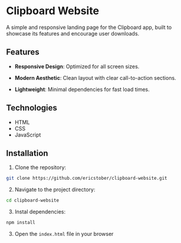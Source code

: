 # Clipboard Website

A simple and responsive landing page for the Clipboard app, built to showcase its features and encourage user downloads.

## Features

- **Responsive Design**: Optimized for all screen sizes.

- **Modern Aesthetic**: Clean layout with clear call-to-action sections.

- **Lightweight**: Minimal dependencies for fast load times.

## Technologies

- HTML
- CSS
- JavaScript

## Installation

1. Clone the repository:

```bash
git clone https://github.com/ericstober/clipboard-website.git
```

2. Navigate to the project directory:

```bash
cd clipboard-website
```

3. Instal dependencies:

```bash
npm install
```

3. Open the `index.html` file in your browser

